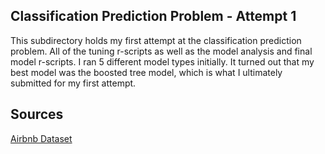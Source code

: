## Classification Prediction Problem - Attempt 1

This subdirectory holds my first attempt at the classification prediction problem. All of the tuning r-scripts as well as the model analysis and final model r-scripts. I ran 5 different model types initially. It turned out that my best model was the boosted tree model, which is what I ultimately submitted for my first attempt.

## Sources

[Airbnb Dataset](https://www.kaggle.com/competitions/classification-spring-2024-airbnb-super-host/data)

